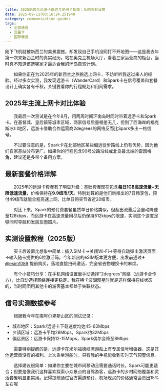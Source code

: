 ```yaml
---
title: 2025新西兰远游卡选购与使用全指南：从购买到设置
date: 2025-09-11T00:16:24.251940
category: communication-guides
tags:
  - 全球通信
  - 流量卡
  - 国际漫游
---
```


刚下飞机就被新西兰的美景震撼，却发现自己手机没网打不开地图——这是我去年第一次来新西兰时的真实经历。站在奥克兰机场大厅，看着三家运营商的柜台，当时真不知道该选哪家才最适合我的环岛自驾计划。

　　如果你正在为2025年的新西兰之旅挑选上网卡，不妨听听我这过来人的经验。经过多次实测，我发现远游卡（WanderCard）和Spark卡在信号覆盖和套餐设计上确实各有千秋，关键要看你的行程规划和用网需求。

## 2025年主流上网卡对比体验

　　我最后一次测试是在今年8月，用两周时间环南岛时同时带着远游卡和Spark卡。在基督城、皇后镇等城市区域，两家信号质量相差无几，但到了西海岸的福克斯冰川地区，远游卡借助合作运营商2degrees的网络反而比Spark多出一格信号。

　　不过要注意的是，Spark卡在北部地区某些偏远徒步路线上仍有优势，因为他们自家基站分布更广。如果你的行程包含90号公路沿线或北岛最北端的雷因格角，建议还是多带个备用方案。

## 最新套餐价格详解

　　2025年的远游卡套餐有了明显升级：基础套餐现在包含**每日1GB高速流量+无限低速流量**，价格保持在**9.9纽币/天**。特别划算的是他们新推出的7日畅享包，预付49纽币就能全程高速上网，比单日购买节省近20纽币。

　　对比下来，Spark的预付费套餐虽然单日价格类似，但超出流量后会自动降速至128kbps，而远游卡在高速流量用尽后仍保持512kbps的限速，实测这个速度足够同时导航和发朋友圈照片。

## 实测设置教程（2025版）

　　买卡后设置比想象中简单：插入SIM卡→关闭Wi-Fi→等待自动弹出激活页面→输入随卡提供的6位激活码。今年新出的eSIM版本更方便，出发前通过✈[@esim1088](https://t.me/s/esim1088) 提前购买，落地直接扫码激活，完全省去物理换卡的麻烦。

　　有个小技巧分享：在手机网络设置里手动选择"2degrees"网络（远游卡合作方），比自动选择网络连接更稳定。我在特卡波湖观星时就是这样保持在线状态的，当时同团用其他卡的游客基本都处于失联状态。

## 信号实测数据参考

　　根据我今年在南阿尔卑斯山区的测试记录：
- 城市地区：Spark/远游卡下载速度均达45-60Mbps
- 乡镇区域：远游卡平均28Mbps，Spark约32Mbps
- 偏远景区：远游卡保持12-15Mbps，Spark偶尔会降至8Mbps

　　需要特别提醒的是，远游卡在米尔福德峡湾游船上有专属信号增强器，这是其他运营商没有的福利。上次乘坐游船时，只有我的手机能收到实时天气预警信息。

　　选择建议很简单：如果你主要在城市间移动且需要通话时长，Spark可能更适合；但要是像我们这样喜欢探索小众景点的自驾游客，远游卡的乡村网络覆盖和灵活套餐明显更实用。记得提前通过官方渠道预订，机场现买的价格通常会贵出15%左右呢